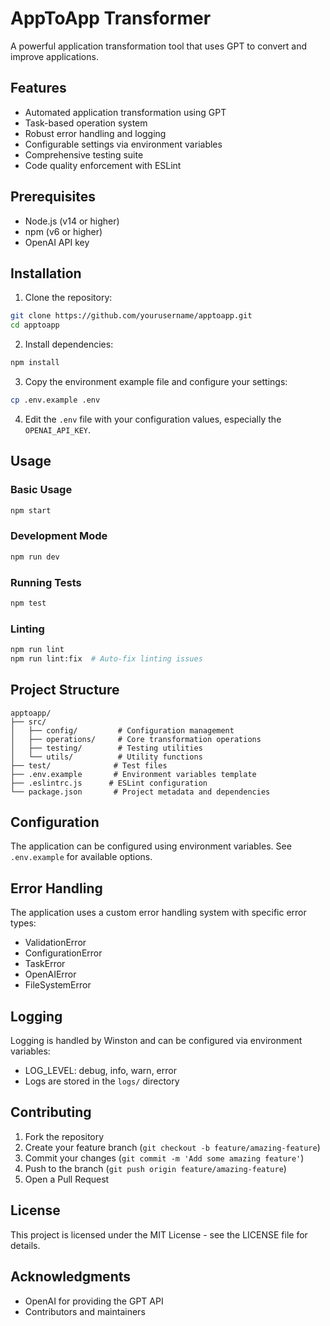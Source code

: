# AppToApp Transformer

A powerful application transformation tool that uses GPT to convert and improve applications.

## Features

- Automated application transformation using GPT
- Task-based operation system
- Robust error handling and logging
- Configurable settings via environment variables
- Comprehensive testing suite
- Code quality enforcement with ESLint

## Prerequisites

- Node.js (v14 or higher)
- npm (v6 or higher)
- OpenAI API key

## Installation

1. Clone the repository:
```bash
git clone https://github.com/yourusername/apptoapp.git
cd apptoapp
```

2. Install dependencies:
```bash
npm install
```

3. Copy the environment example file and configure your settings:
```bash
cp .env.example .env
```

4. Edit the `.env` file with your configuration values, especially the `OPENAI_API_KEY`.

## Usage

### Basic Usage

```bash
npm start
```

### Development Mode

```bash
npm run dev
```

### Running Tests

```bash
npm test
```

### Linting

```bash
npm run lint
npm run lint:fix  # Auto-fix linting issues
```

## Project Structure

```
apptoapp/
├── src/
│   ├── config/         # Configuration management
│   ├── operations/     # Core transformation operations
│   ├── testing/        # Testing utilities
│   └── utils/          # Utility functions
├── test/              # Test files
├── .env.example       # Environment variables template
├── .eslintrc.js      # ESLint configuration
└── package.json       # Project metadata and dependencies
```

## Configuration

The application can be configured using environment variables. See `.env.example` for available options.

## Error Handling

The application uses a custom error handling system with specific error types:
- ValidationError
- ConfigurationError
- TaskError
- OpenAIError
- FileSystemError

## Logging

Logging is handled by Winston and can be configured via environment variables:
- LOG_LEVEL: debug, info, warn, error
- Logs are stored in the `logs/` directory

## Contributing

1. Fork the repository
2. Create your feature branch (`git checkout -b feature/amazing-feature`)
3. Commit your changes (`git commit -m 'Add some amazing feature'`)
4. Push to the branch (`git push origin feature/amazing-feature`)
5. Open a Pull Request

## License

This project is licensed under the MIT License - see the LICENSE file for details.

## Acknowledgments

- OpenAI for providing the GPT API
- Contributors and maintainers 